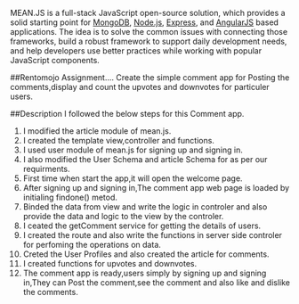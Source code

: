 
MEAN.JS is a full-stack JavaScript open-source solution, which provides a solid starting point for [MongoDB](http://www.mongodb.org/), [Node.js](http://www.nodejs.org/), [Express](http://expressjs.com/), and [AngularJS](http://angularjs.org/) based applications. The idea is to solve the common issues with connecting those frameworks, build a robust framework to support daily development needs, and help developers use better practices while working with popular JavaScript components.

##Rentomojo Assignment....
Create the simple comment app for Posting the comments,display and count the upvotes and downvotes for particuler users.

##Description
I followed the below steps for this Comment app.
1.	I modified the article module of mean.js.
2.	I created the template view,controller and functions.
3.	I used user module of mean.js for signing up and signing in.
4.	I also modified the User Schema and article Schema for as per our requirments.
5. First time when start the app,it will open the welcome page.	
6.	After signing up and signing in,The comment app web page is loaded by initialing findone() metod.
7.	Binded the data from view and write the logic in controler and also provide the data and logic to the view by the controler.
8.	I ceated the getComment service for getting the details of users.
9.	I created the route and also write the functions in server side controler for perfoming the operations on data.
10.	Creted the User Profiles and also created the article for comments.
11. I created functions for upvotes and downvotes.
12. The comment app is ready,users simply by signing up and signing in,They can Post the comment,see the comment and also like and dislike the comments.





